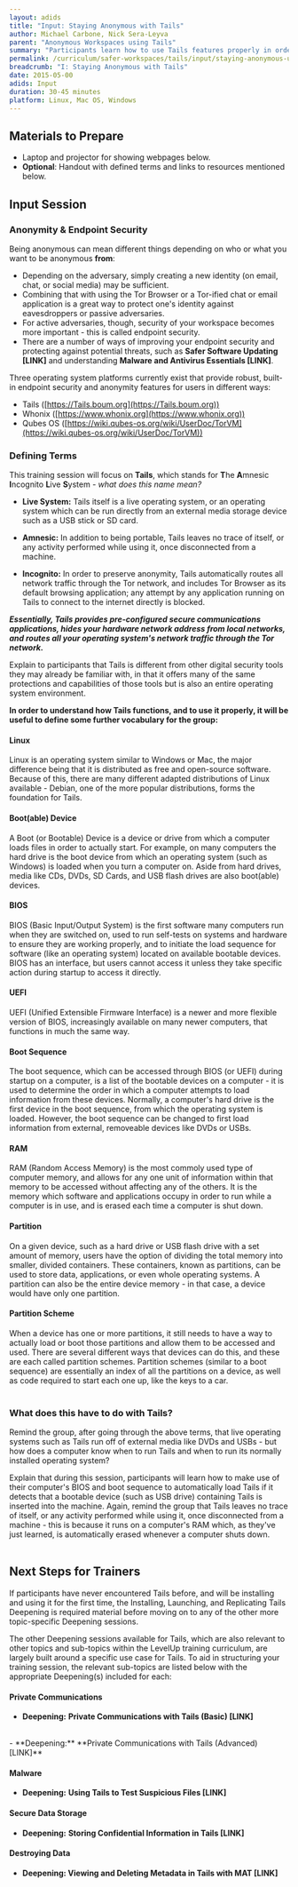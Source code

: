 ```yaml
---
layout: adids
title: "Input: Staying Anonymous with Tails"
author: Michael Carbone, Nick Sera-Leyva
parent: "Anonymous Workspaces using Tails"
summary: "Participants learn how to use Tails features properly in order to stay anonymous, beginning with the essential terminology of Tails, machine booting, and system partition schemes."
permalink: /curriculum/safer-workspaces/tails/input/staying-anonymous-using-tails/
breadcrumb: "I: Staying Anonymous with Tails"
date: 2015-05-00
adids: Input
duration: 30-45 minutes
platform: Linux, Mac OS, Windows
---
```

## Materials to Prepare ##

- Laptop and projector for showing webpages below.
- **Optional**: Handout with defined terms and links to resources mentioned below.

## Input Session ##

### Anonymity & Endpoint Security ###

Being anonymous can mean different things depending on who or what you want to be anonymous **from**:

- Depending on the adversary, simply creating a new identity (on email, chat, or social media) may be sufficient.
- Combining that with using the Tor Browser or a Tor-ified chat or email application is a great way to protect one's identity against eavesdroppers or passive adversaries.
- For active adversaries, though, security of your workspace becomes more important - this is called endpoint security.
- There are a number of ways of improving your endpoint security and protecting against potential threats, such as **Safer Software Updating [LINK]** and understanding **Malware and Antivirus Essentials [LINK]**.

Three operating system platforms currently exist that provide robust, built-in endpoint security and anonymity features for users in different ways:

- Tails ([https://Tails.boum.org](https://Tails.boum.org))
- Whonix ([https://www.whonix.org](https://www.whonix.org))
- Qubes OS ([https://wiki.qubes-os.org/wiki/UserDoc/TorVM](https://wiki.qubes-os.org/wiki/UserDoc/TorVM))

### Defining Terms ###

This training session will focus on **Tails**, which stands for **T**he **A**mnesic **I**ncognito **L**ive **S**ystem - *what does this name mean?*

- **Live System:** Tails itself is a live operating system, or an operating system which can be run directly from an external media storage device such as a USB stick or SD card.

- **Amnesic:** In addition to being portable, Tails leaves no trace of itself, or any activity performed while using it, once disconnected from a machine.

- **Incognito:** In order to preserve anonymity, Tails automatically routes all network traffic through the Tor network, and includes Tor Browser as its default browsing application; any attempt by any application running on Tails to connect to the internet directly is blocked.

***Essentially, Tails provides pre-configured secure communications applications, hides your hardware network address from local networks, and routes all your operating system's network traffic through the Tor network.***

Explain to participants that Tails is different from other digital security tools they may already be familiar with, in that it offers many of the same protections and capabilities of those tools but is also an entire operating system environment.

**In order to understand how Tails functions, and to use it properly, it will be useful to define some further vocabulary for the group:**

#### Linux ####
Linux is an operating system similar to Windows or Mac, the major difference being that it is distributed as free and open-source software. Because of this, there are many different adapted distributions of Linux available - Debian, one of the more popular distributions, forms the foundation for Tails.

#### Boot(able) Device ####
A Boot (or Bootable) Device is a device or drive from which a computer loads files in order to actually start. For example, on many computers the hard drive is the boot device from which an operating system (such as Windows) is loaded when you turn a computer on. Aside from hard drives, media like CDs, DVDs, SD Cards, and USB flash drives are also boot(able) devices.

#### BIOS ####
BIOS (Basic Input/Output System) is the first software many computers run when they are switched on, used to run self-tests on systems and hardware to ensure they are working properly, and to initiate the load sequence for software (like an operating system) located on available bootable devices. BIOS has an interface, but users cannot access it unless they take specific action during startup to access it directly.

#### UEFI ####
UEFI (Unified Extensible Firmware Interface) is a newer and more flexible version of BIOS, increasingly available on many newer computers, that functions in much the same way.

#### Boot Sequence ####
The boot sequence, which can be accessed through BIOS (or UEFI) during startup on a computer, is a list of the bootable devices on a computer - it is used to determine the order in which a computer attempts to load information from these devices. Normally, a computer's hard drive is the first device in the boot sequence, from which the operating system is loaded. However, the boot sequence can be changed to first load information from external, removeable devices like DVDs or USBs.

#### RAM ####
RAM (Random Access Memory) is the most commoly used type of computer memory, and allows for any one unit of information within that memory to be accessed without affecting any of the others. It is the memory which software and applications occupy in order to run while a computer is in use, and is erased each time a computer is shut down.

#### Partition ####
On a given device, such as a hard drive or USB flash drive with a set amount of memory, users have the option of dividing the total memory into smaller, divided containers. These containers, known as partitions, can be used to store data, applications, or even whole operating systems. A partition can also be the entire device memory - in that case, a device would have only one partition.

#### Partition Scheme ####
When a device has one or more partitions, it still needs to have a way to actually load or boot those partitions and allow them to be accessed and used. There are several different ways that devices can do this, and these are each called partition schemes. Partition schemes (similar to a boot sequence) are essentially an index of all the partitions on a device, as well as code required to start each one up, like the keys to a car.
<br><br>

### What does this have to do with Tails? ###
Remind the group, after going through the above terms, that live operating systems such as Tails run off of external media like DVDs and USBs - but how does a computer know when to run Tails and when to run its normally installed operating system?

Explain that during this session, participants will learn how to make use of their computer's BIOS and boot sequence to automatically load Tails if it detects that a bootable device (such as USB drive) containing Tails is inserted into the machine. Again, remind the group that Tails leaves no trace of itself, or any activity performed while using it, once disconnected from a machine - this is because it runs on a computer's RAM which, as they've just learned, is automatically erased whenever a computer shuts down.
<br><br>

## Next Steps for Trainers ##

If participants have never encountered Tails before, and will be installing and using it for the first time, the Installing, Launching, and Replicating Tails Deepening is required material before moving on to any of the other more topic-specific Deepening sessions.

The other Deepening sessions available for Tails, which are also relevant to other topics and sub-topics within the LevelUp training curriculum, are largely built around a specific use case for Tails. To aid in structuring your training session, the relevant sub-topics are listed below with the appropriate Deepening(s) included for each:

#### Private Communications ####

- **Deepening:** **Private Communications with Tails (Basic) [LINK]**
<br>
- **Deepening:** **Private Communications with Tails (Advanced) [LINK]**

#### Malware ####

- **Deepening:** **Using Tails to Test Suspicious Files [LINK]**

#### Secure Data Storage ####

- **Deepening:** **Storing Confidential Information in Tails [LINK]**

#### Destroying Data ####

- **Deepening: Viewing and Deleting Metadata in Tails with MAT [LINK]**
